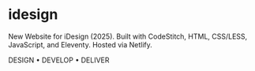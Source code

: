 # idesign
New Website for iDesign (2025). Built with CodeStitch, HTML, CSS/LESS, JavaScript, and Eleventy.
Hosted via Netlify. 

DESIGN • DEVELOP • DELIVER
